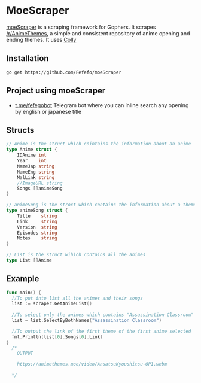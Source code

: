 # MoeScraper

[moeScraper](https://github.com/Fefefo/moeScraper) is a scraping framework for Gophers.
It scrapes [/r/AnimeThemes](https://www.reddit.com/r/AnimeThemes/), a simple and consistent repository of anime opening and ending themes.
It uses [Colly](https://github.com/gocolly/colly)


## Installation

`go get https://github.com/Fefefo/moeScraper`


## Project using moeScraper

-  [t.me/fefegobot](https://github.com/Fefefo/goBot) Telegram bot where you can inline search any opening by english or japanese title


## Structs

```go
// Anime is the struct which cointains the information about an anime
type Anime struct {
	IDAnime int
	Year    int
	NameJap string
	NameEng string
	MalLink string
	//ImageURL string
	Songs []animeSong
}

// animeSong is the stroct which contains the information about a theme
type animeSong struct {
	Title    string
	Link     string
	Version  string
	Episodes string
	Notes    string
}

// List is the struct wihich contains all the animes
type List []Anime
```


## Example

```go
func main() {
  //To put into list all the animes and their songs
  list := scraper.GetAnimeList()
  
  //To select only the animes which contains "Assassination Classroom"
  list = list.SelectByBothNames("Assassination Classroom")

  //To output the link of the first theme of the first anime selected
  fmt.Println(list[0].Songs[0].Link)
}
  /*
    OUTPUT

    https://animethemes.moe/video/AnsatsuKyoushitsu-OP1.webm
    
  */
```